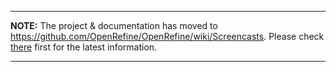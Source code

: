 
---

**NOTE:** The project & documentation has moved to https://github.com/OpenRefine/OpenRefine/wiki/Screencasts. Please check [there](https://github.com/OpenRefine/OpenRefine/wiki/Screencasts) first for the latest information.

---


